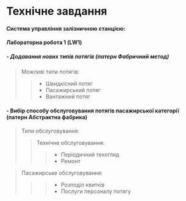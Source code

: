 # Технічне завдання

#### **Система управління залізничною станцією:**
#### **Лабораторна робота 1 (LW1)**
 #####  - Додавання нових типів потягів (патерн Фабричний метод)
 >Можливі типи потягів:
>> - Швидкісний потяг
>> - Пасажирський потяг
>> - Вантажний потяг
 #### - Вибір способу обслуговування потягів пасажирської категорії (патерн Абстрактна фабрика)
 
 > Типи обслуговування:
>>Технічне обслуговування:
>>> - Періодичний техогляд
>>> - Ремонт

 > Пасажирське обслуговування:
>>> - Розподіл квитків
>>> - Послуги персоналу потягу
